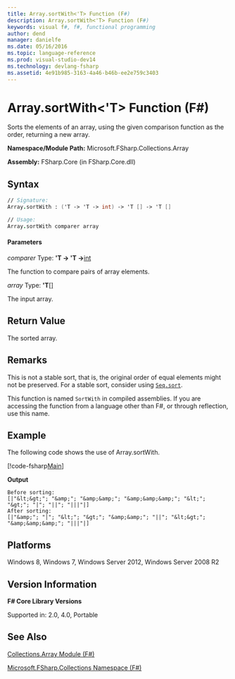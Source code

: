 ```yaml
---
title: Array.sortWith<'T> Function (F#)
description: Array.sortWith<'T> Function (F#)
keywords: visual f#, f#, functional programming
author: dend
manager: danielfe
ms.date: 05/16/2016
ms.topic: language-reference
ms.prod: visual-studio-dev14
ms.technology: devlang-fsharp
ms.assetid: 4e91b985-3163-4a46-b46b-ee2e759c3403 
---
```


# Array.sortWith<'T> Function (F#)

Sorts the elements of an array, using the given comparison function as the order, returning a new array.

**Namespace/Module Path:** Microsoft.FSharp.Collections.Array

**Assembly:** FSharp.Core (in FSharp.Core.dll)


## Syntax

```fsharp
// Signature:
Array.sortWith : ('T -> 'T -> int) -> 'T [] -> 'T []

// Usage:
Array.sortWith comparer array
```

#### Parameters
*comparer*
Type: **'T -&gt; 'T -&gt;**[int](https://msdn.microsoft.com/library/025d5455-3622-4ea5-9573-3ecbd4ee1375)


The function to compare pairs of array elements.


*array*
Type: **'T**[[]](https://msdn.microsoft.com/library/def20292-9aae-4596-9275-b94e594f8493)


The input array.

## Return Value

The sorted array.

## Remarks
This is not a stable sort, that is, the original order of equal elements might not be preserved. For a stable sort, consider using [`Seq.sort`](https://msdn.microsoft.com/library/327ea595-e77c-4529-b61e-8c6cbf5ec92e).

This function is named `SortWith` in compiled assemblies. If you are accessing the function from a language other than F#, or through reflection, use this name.

## Example

The following code shows the use of Array.sortWith.

[!code-fsharp[Main](~samples/snippets/fsharp/arrays/snippet65.fs)]

**Output**

```
Before sorting:
[|"&lt;&gt;"; "&amp;"; "&amp;&amp;"; "&amp;&amp;&amp;"; "&lt;"; "&gt;"; "|"; "||"; "|||"|]
After sorting:
[|"&amp;"; "|"; "&lt;"; "&gt;"; "&amp;&amp;"; "||"; "&lt;&gt;"; "&amp;&amp;&amp;"; "|||"|]
```

## Platforms
Windows 8, Windows 7, Windows Server 2012, Windows Server 2008 R2


## Version Information
**F# Core Library Versions**

Supported in: 2.0, 4.0, Portable


## See Also
[Collections.Array Module &#40;F&#35;&#41;](Collections.Array-Module-%5BFSharp%5D.md)

[Microsoft.FSharp.Collections Namespace &#40;F&#35;&#41;](Microsoft.FSharp.Collections-Namespace-%5BFSharp%5D.md)